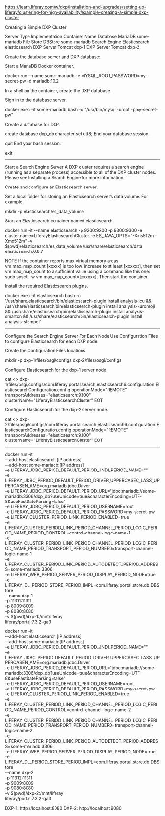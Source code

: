 https://learn.liferay.com/w/dxp/installation-and-upgrades/setting-up-liferay/clustering-for-high-availability/example-creating-a-simple-dxp-cluster

Creating a Simple DXP Cluster


Server Type   	Implementation	    Container Name
Database	      MariaDB           	some-mariadb
File Store	    DBStore	            some-mariadb
Search Engine	  Elasticsearch	      elasticsearch
DXP Server    	Tomcat            	dxp-1
DXP Server	    Tomcat	            dxp-2

Create the database server and DXP database:

Start a MariaDB Docker container.

docker run --name some-mariadb -e MYSQL_ROOT_PASSWORD=my-secret-pw -d mariadb:10.2

In a shell on the container, create the DXP database.

Sign in to the database server.

docker exec -it some-mariadb bash -c "/usr/bin/mysql -uroot -pmy-secret-pw"

Create a database for DXP.

create database dxp_db character set utf8;
End your database session.

quit
End your bash session.

exit

--------------------
Start a Search Engine Server
A DXP cluster requires a search engine (running as a separate process) accessible to all of the DXP cluster nodes. Please see Installing a Search Engine for more information.

Create and configure an Elasticsearch server:

Set a local folder for storing an Elasticsearch server’s data volume. For example,

mkdir -p elasticsearch/es_data_volume

Start an Elasticsearch container named elasticsearch.

docker run -it --name elasticsearch -p 9200:9200 -p 9300:9300 -e cluster.name=LiferayElasticsearchCluster -e ES_JAVA_OPTS="-Xms512m -Xmx512m" -v $(pwd)/elasticsearch/es_data_volume:/usr/share/elasticsearch/data elasticsearch:6.8.7

NOTE
If the container reports max virtual memory areas vm.max_map_count [xxxxx] is too low, increase to at least [xxxxxx], then set vm.max_map_count to a sufficient value using a command like this one: sudo sysctl -w vm.max_map_count=[xxxxxx]. Then start the container.

Install the required Elasticsearch plugins.

docker exec -it elasticsearch bash -c '/usr/share/elasticsearch/bin/elasticsearch-plugin install analysis-icu && /usr/share/elasticsearch/bin/elasticsearch-plugin install analysis-kuromoji && /usr/share/elasticsearch/bin/elasticsearch-plugin install analysis-smartcn && /usr/share/elasticsearch/bin/elasticsearch-plugin install analysis-stempel'

-----------------
Configure the Search Engine Server For Each Node
Use Configuration Files to configure Elasticsearch for each DXP node:

Create the Configuration Files locations.

mkdir -p dxp-1/files/osgi/configs dxp-2/files/osgi/configs

Configure Elasticsearch for the dxp-1 server node.

cat <<EOT >> dxp-1/files/osgi/configs/com.liferay.portal.search.elasticsearch6.configuration.ElasticsearchConfiguration.config
operationMode="REMOTE"
transportAddresses="elasticsearch:9300"
clusterName="LiferayElasticsearchCluster"
EOT

  Configure Elasticsearch for the dxp-2 server node.

cat <<EOT >> dxp-2/files/osgi/configs/com.liferay.portal.search.elasticsearch6.configuration.ElasticsearchConfiguration.config
operationMode="REMOTE"
transportAddresses="elasticsearch:9300"
clusterName="LiferayElasticsearchCluster"
EOT

 ------------------------------
  docker run -it \
  --add-host elasticsearch:[IP address] \
  --add-host some-mariadb:[IP address] \
  -e LIFERAY_JDBC_PERIOD_DEFAULT_PERIOD_JNDI_PERIOD_NAME="" \
  -e LIFERAY_JDBC_PERIOD_DEFAULT_PERIOD_DRIVER_UPPERCASEC_LASS_UPPERCASEN_AME=org.mariadb.jdbc.Driver \
  -e LIFERAY_JDBC_PERIOD_DEFAULT_PERIOD_URL="jdbc:mariadb://some-mariadb:3306/dxp_db?useUnicode=true&characterEncoding=UTF-8&useFastDateParsing=false" \
  -e LIFERAY_JDBC_PERIOD_DEFAULT_PERIOD_USERNAME=root \
  -e LIFERAY_JDBC_PERIOD_DEFAULT_PERIOD_PASSWORD=my-secret-pw \
  -e LIFERAY_CLUSTER_PERIOD_LINK_PERIOD_ENABLED=true \
  -e LIFERAY_CLUSTER_PERIOD_LINK_PERIOD_CHANNEL_PERIOD_LOGIC_PERIOD_NAME_PERIOD_CONTROL=control-channel-logic-name-1 \
  -e LIFERAY_CLUSTER_PERIOD_LINK_PERIOD_CHANNEL_PERIOD_LOGIC_PERIOD_NAME_PERIOD_TRANSPORT_PERIOD_NUMBER0=transport-channel-logic-name-1 \
  -e LIFERAY_CLUSTER_PERIOD_LINK_PERIOD_AUTODETECT_PERIOD_ADDRESS=some-mariadb:3306 \
  -e LIFERAY_WEB_PERIOD_SERVER_PERIOD_DISPLAY_PERIOD_NODE=true \
  -e LIFERAY_DL_PERIOD_STORE_PERIOD_IMPL=com.liferay.portal.store.db.DBStore \
  --name dxp-1 \
  -p 11311:11311 \
  -p 8009:8009 \
  -p 8080:8080 \
  -v $(pwd)/dxp-1:/mnt/liferay \
  liferay/portal:7.3.2-ga3

  docker run -it \
  --add-host elasticsearch:[IP address] \
  --add-host some-mariadb:[IP address] \
  -e LIFERAY_JDBC_PERIOD_DEFAULT_PERIOD_JNDI_PERIOD_NAME="" \
  -e LIFERAY_JDBC_PERIOD_DEFAULT_PERIOD_DRIVER_UPPERCASEC_LASS_UPPERCASEN_AME=org.mariadb.jdbc.Driver \
  -e LIFERAY_JDBC_PERIOD_DEFAULT_PERIOD_URL="jdbc:mariadb://some-mariadb:3306/dxp_db?useUnicode=true&characterEncoding=UTF-8&useFastDateParsing=false" \
  -e LIFERAY_JDBC_PERIOD_DEFAULT_PERIOD_USERNAME=root \
  -e LIFERAY_JDBC_PERIOD_DEFAULT_PERIOD_PASSWORD=my-secret-pw \
  -e LIFERAY_CLUSTER_PERIOD_LINK_PERIOD_ENABLED=true \
  -e LIFERAY_CLUSTER_PERIOD_LINK_PERIOD_CHANNEL_PERIOD_LOGIC_PERIOD_NAME_PERIOD_CONTROL=control-channel-logic-name-2 \
  -e LIFERAY_CLUSTER_PERIOD_LINK_PERIOD_CHANNEL_PERIOD_LOGIC_PERIOD_NAME_PERIOD_TRANSPORT_PERIOD_NUMBER0=transport-channel-logic-name-2 \
  -e LIFERAY_CLUSTER_PERIOD_LINK_PERIOD_AUTODETECT_PERIOD_ADDRESS=some-mariadb:3306 \
  -e LIFERAY_WEB_PERIOD_SERVER_PERIOD_DISPLAY_PERIOD_NODE=true \
  -e LIFERAY_DL_PERIOD_STORE_PERIOD_IMPL=com.liferay.portal.store.db.DBStore \
  --name dxp-2 \
  -p 11312:11311 \
  -p 9009:8009 \
  -p 9080:8080 \
  -v $(pwd)/dxp-2:/mnt/liferay \
  liferay/portal:7.3.2-ga3

  
DXP-1: http://localhost:8080
DXP-2: http://localhost:9080

  
  
